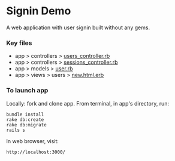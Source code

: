 # Signin Demo

A web application with user signin built without any gems.

### Key files

- app > controllers > [users_controller.rb](../../blob/master/app/controllers/users_controller.rb)
- app > controllers > [sessions_controller.rb](../../blob/master/app/controllers/sessions_controller.rb)
- app > models > [user.rb](../../blob/master/app/models/user.rb)
- app > views > users > [new.html.erb](../../blob/master/app/views/users/new.html.erb)

### To launch app

Locally: fork and clone app. From terminal, in app's directory, run:

    bundle install
    rake db:create
    rake db:migrate
    rails s

In web browser, visit:

    http://localhost:3000/